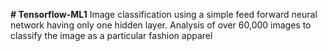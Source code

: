 **# Tensorflow-ML1**
Image classification using a simple feed forward neural network having only one hidden layer.
Analysis of over 60,000 images to classify the image as a particular fashion apparel 

